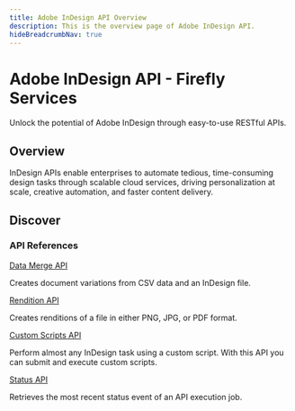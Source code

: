 ```yaml
---
title: Adobe InDesign API Overview
description: This is the overview page of Adobe InDesign API.
hideBreadcrumbNav: true
---
```


<Hero slots="heading, text" background="rgb(0, 128, 80)"/>

# Adobe InDesign API - Firefly Services

Unlock the potential of Adobe InDesign through easy-to-use RESTful APIs.

## Overview

InDesign APIs enable enterprises to automate tedious, time-consuming design tasks through scalable cloud services, driving personalization at scale, creative automation, and faster content delivery.

## Discover

<DiscoverBlock slots="heading, link, text"/>

### API References

[Data Merge API][1]

Creates document variations from CSV data and an InDesign file.

<DiscoverBlock slots="link, text"/>

[Rendition API][1]

Creates renditions of a file in either PNG, JPG, or PDF format.

<DiscoverBlock slots="link, text"/>

[Custom Scripts API][1]

Perform almost any InDesign task using a custom script. With this API you can submit and execute custom scripts.

<DiscoverBlock slots="link, text"/>

[Status API][1]

Retrieves the most recent status event of an API execution job.

[1]: ./api/index.md